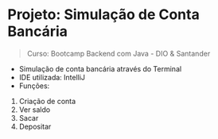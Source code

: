 # Projeto: Simulação de Conta Bancária
> Curso: Bootcamp Backend com Java - DIO & Santander
* Simulação de conta bancária através do Terminal
* IDE utilizada: IntelliJ
* Funções:
1. Criação de conta 
2. Ver saldo
3. Sacar
4. Depositar